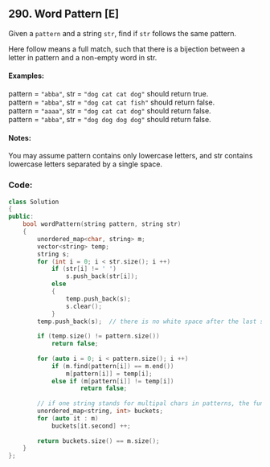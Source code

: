 ## 290. Word Pattern [E]
Given a `pattern` and a string `str`, find if `str` follows the same pattern.

Here follow means a full match, such that there is a bijection between a letter in pattern and a non-empty word in str.

#### Examples:
pattern = `"abba"`, str = `"dog cat cat dog"` should return true.  
pattern = `"abba"`, str = `"dog cat cat fish"` should return false.  
pattern = `"aaaa"`, str = `"dog cat cat dog"` should return false.   
pattern = `"abba"`, str = `"dog dog dog dog"` should return false.   

#### Notes:
You may assume pattern contains only lowercase letters, and str contains lowercase letters separated by a single space.

### Code:
```c++
class Solution 
{
public:
    bool wordPattern(string pattern, string str) 
    {
        unordered_map<char, string> m;
        vector<string> temp;
        string s;
        for (int i = 0; i < str.size(); i ++)
            if (str[i] != ' ')
                s.push_back(str[i]);
            else
            {
                temp.push_back(s);
                s.clear();
            }
        temp.push_back(s);  // there is no white space after the last string.
        
        if (temp.size() != pattern.size())  
            return false;
        
        for (auto i = 0; i < pattern.size(); i ++)
            if (m.find(pattern[i]) == m.end())
                m[pattern[i]] = temp[i];
            else if (m[pattern[i]] != temp[i])
                    return false;
        
        // if one string stands for multipal chars in patterns, the function should return false.
        unordered_map<string, int> buckets;
        for (auto it : m)
            buckets[it.second] ++;
        
        return buckets.size() == m.size();
    }
};
```
